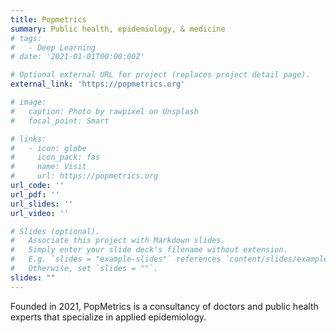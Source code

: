```yaml
---
title: Popmetrics
summary: Public health, epidemiology, & medicine
# tags:
#   - Deep Learning
# date: '2021-01-01T00:00:00Z'

# Optional external URL for project (replaces project detail page).
external_link: 'https://popmetrics.org'

# image:
#   caption: Photo by rawpixel on Unsplash
#   focal_point: Smart

# links:
#   - icon: globe
#     icon_pack: fas
#     name: Visit
#     url: https://popmetrics.org
url_code: ''
url_pdf: ''
url_slides: ''
url_video: ''

# Slides (optional).
#   Associate this project with Markdown slides.
#   Simply enter your slide deck's filename without extension.
#   E.g. `slides = "example-slides"` references `content/slides/example-slides.md`.
#   Otherwise, set `slides = ""`.
slides: ""
---
```


Founded in 2021, PopMetrics is a consultancy of doctors and public health experts that specialize in applied epidemiology. 